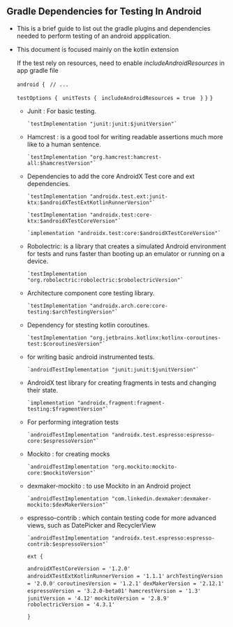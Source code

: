 ## Gradle Dependencies for Testing In Android


- This is a brief guide to list out the gradle plugins and dependencies needed to perform testing of an android appplication.

- This document is focused mainly on the kotlin extension 



   If the test rely on resources, need to enable *includeAndroidResources* in app gradle file

  `android {`
   ` // ...`

    `testOptions {`
       ` unitTests {`
           ` includeAndroidResources = true`
       ` }`
    `}`
  `}`


  - Junit : For basic testing. 

        `testImplementation "junit:junit:$junitVersion"`


  - Hamcrest : is a good tool for writing readable assertions much more like to a human sentence. 

        `testImplementation "org.hamcrest:hamcrest-all:$hamcrestVersion"`


  - Dependencies to add the core AndroidX Test core and ext dependencies.
  
        `testImplementation "androidx.test.ext:junit-ktx:$androidXTestExtKotlinRunnerVersion"`

        `testImplementation "androidx.test:core-ktx:$androidXTestCoreVersion"`

        `implementation "androidx.test:core:$androidXTestCoreVersion"`


  - Robolectric: is a  library that creates a simulated Android environment for tests and runs faster than booting up an emulator or running on a device.

        `testImplementation "org.robolectric:robolectric:$robolectricVersion"`


  - Architecture component core testing library.

        `testImplementation "androidx.arch.core:core-testing:$archTestingVersion"`


  - Dependency for stesting kotlin coroutines.

        `testImplementation "org.jetbrains.kotlinx:kotlinx-coroutines-test:$coroutinesVersion"`


  - for writing basic android instrumented tests.

        `androidTestImplementation "junit:junit:$junitVersion"`


  - AndroidX test library for creating fragments in tests and changing their state.

        `implementation "androidx.fragment:fragment-testing:$fragmentVersion"`


  - For performing integration tests

        `androidTestImplementation "androidx.test.espresso:espresso-core:$espressoVersion"`


  - Mockito : for creating mocks 

        `androidTestImplementation "org.mockito:mockito-core:$mockitoVersion"`


  - dexmaker-mockito : to use Mockito in an Android project

        `androidTestImplementation "com.linkedin.dexmaker:dexmaker-mockito:$dexMakerVersion"`


  - espresso-contrib : which contain testing code for more advanced views, such as DatePicker and RecyclerView


        `androidTestImplementation "androidx.test.espresso:espresso-contrib:$espressoVersion"`






    `ext {`

    `androidXTestCoreVersion = '1.2.0'`
    `androidXTestExtKotlinRunnerVersion = '1.1.1'`
    `archTestingVersion = '2.0.0'`
    `coroutinesVersion = '1.2.1'`
    `dexMakerVersion = '2.12.1'`
    `espressoVersion = '3.2.0-beta01'`
    `hamcrestVersion = '1.3'`
    `junitVersion = '4.12'`
    `mockitoVersion = '2.8.9'`
    `robolectricVersion = '4.3.1'`
   
     `}`



